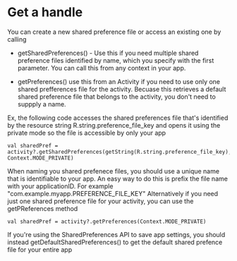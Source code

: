 # Get a handle
You can create a new shared preference file or access an existing one by calling 
- getSharedPreferences() - Use this if you need  multiple shared preference files identified by name, which you specify with the first parameter. You can call this from any context in your app. 

- getPreferences() use this from an Activity if you need to use only one shared prefferences file for the activity. Becuase this retrieves a default shared preference file that belongs to the activity, you don't need to suppply a name. 

Ex, the following code accesses the shared preferences file that's identified by the resource string R.string.preference_file_key and opens it using the private mode so the file is accessible by only your app
```
val sharedPref = activity?.getSharedPreferences(getString(R.string.preference_file_key), Context.MODE_PRIVATE)
```

When naming you shared prefenece files, you should use a unique name that is identifiable to your app. An easy way to do this is prefix the file name with your applicationID. For example "com.example.myapp.PREFERENCE_FILE_KEY"
Alternatively if you need just one shared preference file for your activity, you can use the getPReferences method
```
val sharedPref = activity?.getPreferences(Context.MODE_PRIVATE)

```

If you're using the SharedPreferences API to save app settings, you should instead getDefaultSharedPreferences() to get the default shared prefence file for your entire app
